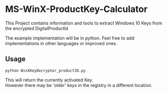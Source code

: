 # MS-WinX-ProductKey-Calculator
This Project contains information and tools to extract Windows 10 Keys from the encrypted DigitalProductId


The example implementation will be in python. Feel free to add implementations in other languages or improved ones.

## Usage

```
python WinXKeyDecryptor_productID.py
```

This will return the currently activated Key.  
However there may be 'older' keys in the registry in a different location.
